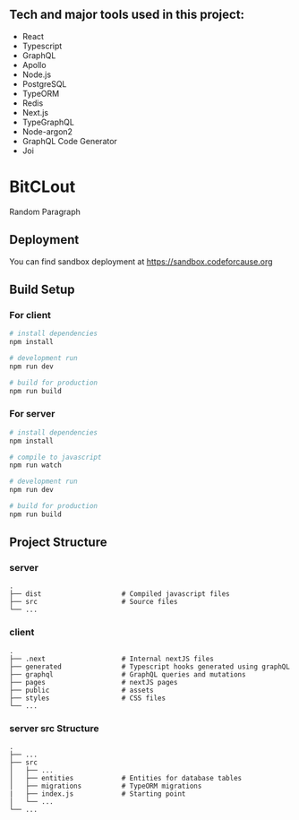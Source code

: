 ## Tech and major tools used in this project:

- React
- Typescript
- GraphQL
- Apollo
- Node.js
- PostgreSQL
- TypeORM
- Redis
- Next.js
- TypeGraphQL
- Node-argon2
- GraphQL Code Generator
- Joi

# BitCLout

Random Paragraph

## Deployment

You can find sandbox deployment at https://sandbox.codeforcause.org

## Build Setup

### For client
```bash
# install dependencies
npm install

# development run
npm run dev

# build for production
npm run build
```

### For server
```bash
# install dependencies
npm install

# compile to javascript
npm run watch

# development run
npm run dev

# build for production
npm run build
```

## Project Structure

### server
    .
    ├── dist                    # Compiled javascript files
    ├── src                     # Source files
    └── ...

### client
    .
    ├── .next                   # Internal nextJS files
    ├── generated               # Typescript hooks generated using graphQL
    ├── graphql                 # GraphQL queries and mutations
    ├── pages                   # nextJS pages
    ├── public                  # assets
    ├── styles                  # CSS files
    └── ...

### server src Structure

    .
    ├── ...
    ├── src
    │   ├── ...
    │   ├── entities            # Entities for database tables
    │   ├── migrations          # TypeORM migrations
    |   ├── index.js            # Starting point
    │   └── ...
    └── ...
